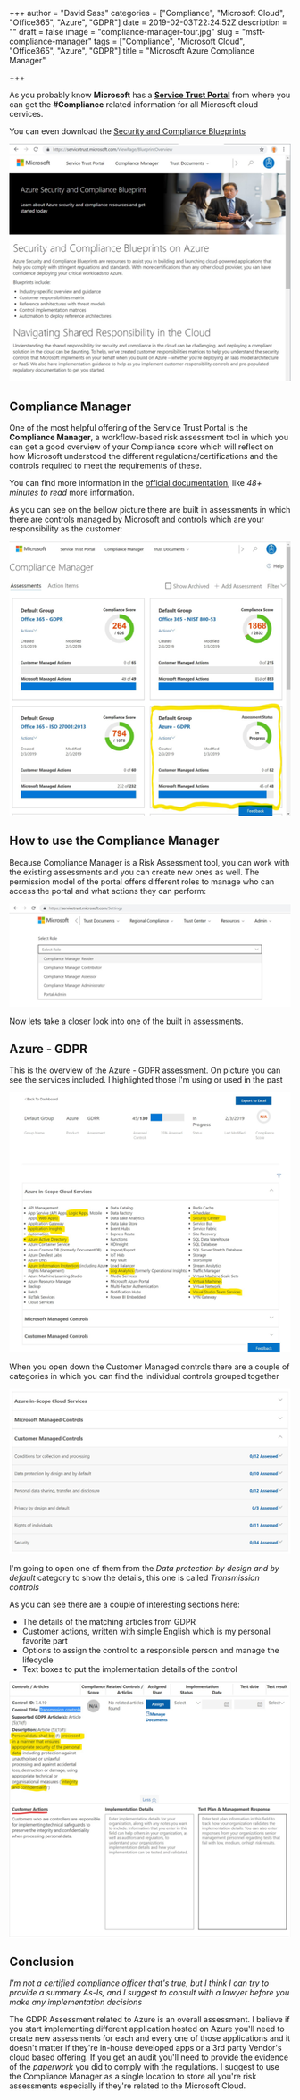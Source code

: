 +++
author = "David Sass"
categories = ["Compliance", "Microsoft Cloud", "Office365", "Azure", "GDPR"]
date = 2019-02-03T22:24:52Z
description = ""
draft = false
image = "compliance-manager-tour.jpg"
slug = "msft-compliance-manager"
tags = ["Compliance", "Microsoft Cloud", "Office365", "Azure", "GDPR"]
title = "Microsoft Azure Compliance Manager"

+++


As you probably know **Microsoft** has a **[Service Trust Portal](https://servicetrust.microsoft.com/ViewPage/HomePage)** from where you can get the **#Compliance** related information for all Microsoft cloud cervices.

You can even download the [Security and Compliance Blueprints](https://servicetrust.microsoft.com/ViewPage/BlueprintOverview)

![](blueprints.png-1.jpg)

## Compliance Manager
One of the most helpful offering of the Service Trust Portal is the **Compliance Manager**, a workflow-based risk assessment tool in which you can get a good overview of your Compliance score which will reflect on how Microsoft understood the different regulations/certifications and the controls required to meet the requirements of these.

You can find more information in the [official documentation](https://docs.microsoft.com/en-us/office365/securitycompliance/meet-data-protection-and-regulatory-reqs-using-microsoft-cloud), like *48+ minutes to read* more information. 

As you can see on the bellow picture there are built in assessments in which there are controls managed by Microsoft and controls which are your responsibility as the customer:

![Compliance Manager Dashboard](azure-compliance.jpg)

## How to use the Compliance Manager

Because Compliance Manager is a Risk Assessment tool, you can work with the existing assessments and you can create new ones as well. The permission model of the portal offers different roles to manage who can access the portal and what actions they can perform:

![Role Based Access Control of a Compliance Manager Portal](compliance-manager-rbac-1.jpg)

Now lets take a closer look into one of the built in assessments.

## Azure - GDPR
This is the overview of the Azure - GDPR assessment. On picture you can see the services included. I highlighted those I'm using or used in the past

![Details of Azure GDPR Assessment&nbsp;](Azure-GDPR-1.jpg)

When you open down the Customer Managed controls there are a couple of categories in which you can find the individual controls grouped together

![List of Customer Managed Controls](Azure-GDPR-control-categories-1.jpg)

I'm going to open one of them from the *Data protection by design and by default* category to show the details, this one is called *Transmission controls*

As you can see there are a couple of interesting sections here:
* The details of the matching articles from GDPR
* Customer actions, written with simple English which is my personal favorite part
* Options to assign the control to a responsible person and manage the lifecycle 
* Text boxes to put the implementation details of the control

![Transmission control](Azure-GDPR-TransmissionControl.png-1.jpg)

## Conclusion
*I'm not a certified compliance officer that's true, but I think I can try to provide a summary As-Is, and I suggest to consult with a lawyer before you make any implementation decisions*

The GDPR Assessment related to Azure is an overall assessment. I believe if you start implementing different application hosted on Azure you'll need to create new assessments for each and every one of those applications and it doesn't matter if they're in-house developed apps or a 3rd party Vendor's cloud based offering. If you get an audit you'll need to provide the evidence of the *paperwork* you did to comply with the regulations.
I suggest to use the Compliance Manager as a single location to store all you're risk assessments especially if they're related to the Microsoft Cloud.





